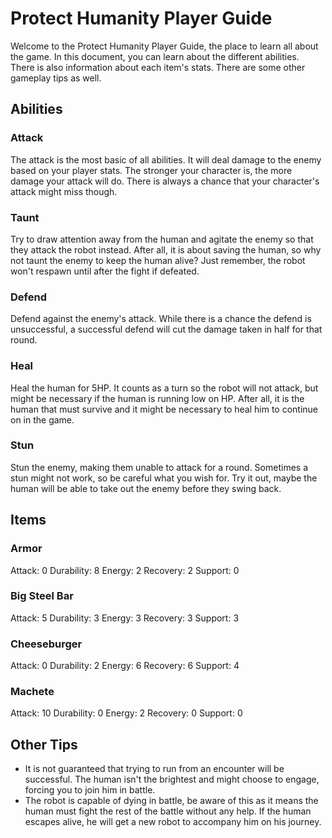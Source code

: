 # Protect Humanity Player Guide
Welcome to the Protect Humanity Player Guide, the place to learn all about the game. In this document, you can learn about the different abilities. There is also information about each item's stats. There are some other gameplay tips as well.

## Abilities

### Attack
The attack is the most basic of all abilities. It will deal damage to the enemy based on your player stats. The stronger your character is, the more damage your attack will do. There is always a chance that your character's attack might miss though.

### Taunt
Try to draw attention away from the human and agitate the enemy so that they attack the robot instead. After all, it is about saving the human, so why not taunt the enemy to keep the human alive? Just remember, the robot won't respawn until after the fight if defeated.

### Defend
Defend against the enemy's attack. While there is a chance the defend is unsuccessful, a successful defend will cut the damage taken in half for that round.

### Heal
Heal the human for 5HP. It counts as a turn so the robot will not attack, but might be necessary if the human is running low on HP. After all, it is the human that must survive and it might be necessary to heal him to continue on in the game.

### Stun
Stun the enemy, making them unable to attack for a round. Sometimes a stun might not work, so be careful what you wish for. Try it out, maybe the human will be able to take out the enemy before they swing back.

## Items

### Armor
Attack: 0
Durability: 8
Energy: 2
Recovery: 2
Support: 0

### Big Steel Bar
Attack: 5
Durability: 3
Energy: 3
Recovery: 3
Support: 3

### Cheeseburger
Attack: 0
Durability: 2
Energy: 6
Recovery: 6
Support: 4

### Machete
Attack: 10
Durability: 0
Energy: 2
Recovery: 0
Support: 0

## Other Tips
* It is not guaranteed that trying to run from an encounter will be successful. The human isn't the brightest and might choose to engage, forcing you to join him in battle.
* The robot is capable of dying in battle, be aware of this as it means the human must fight the rest of the battle without any help. If the human escapes alive, he will get a new robot to accompany him on his journey.